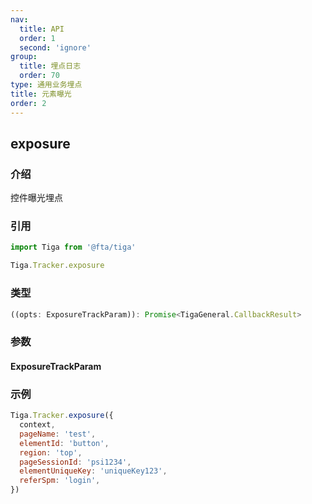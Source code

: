 ```yaml
---
nav:
  title: API
  order: 1
  second: 'ignore'
group:
  title: 埋点日志
  order: 70
type: 通用业务埋点
title: 元素曝光
order: 2
---
```


## exposure

<Platform name="tracker" version="1.0.0"></Platform>

### 介绍

控件曝光埋点

### 引用

```jsx | pure
import Tiga from '@fta/tiga'

Tiga.Tracker.exposure
```

### 类型

```javascript
((opts: ExposureTrackParam)): Promise<TigaGeneral.CallbackResult>
```

### 参数

#### ExposureTrackParam

<API id="Tracker_ExposureTrackParam"></API>

### 示例

```javascript
Tiga.Tracker.exposure({
  context,
  pageName: 'test',
  elementId: 'button',
  region: 'top',
  pageSessionId: 'psi1234',
  elementUniqueKey: 'uniqueKey123',
  referSpm: 'login',
})
```

